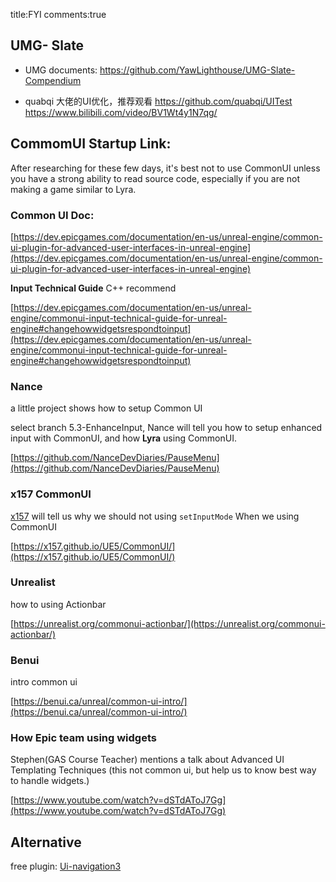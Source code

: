 title:FYI
comments:true



## UMG- Slate

- UMG documents:
https://github.com/YawLighthouse/UMG-Slate-Compendium

- quabqi 大佬的UI优化，推荐观看
https://github.com/quabqi/UITest
https://www.bilibili.com/video/BV1Wt4y1N7qg/




## CommomUI Startup Link:

After researching for these few days, it's best not to use CommonUI unless you have a strong ability to read source code, especially if you are not making a game similar to Lyra.
 

### Common UI Doc:
[https://dev.epicgames.com/documentation/en-us/unreal-engine/common-ui-plugin-for-advanced-user-interfaces-in-unreal-engine](https://dev.epicgames.com/documentation/en-us/unreal-engine/common-ui-plugin-for-advanced-user-interfaces-in-unreal-engine) 

**Input Technical Guide** C++ recommend

[https://dev.epicgames.com/documentation/en-us/unreal-engine/commonui-input-technical-guide-for-unreal-engine#changehowwidgetsrespondtoinput](https://dev.epicgames.com/documentation/en-us/unreal-engine/commonui-input-technical-guide-for-unreal-engine#changehowwidgetsrespondtoinput)


### Nance
a little project shows how to setup Common UI 

select branch 5.3-EnhanceInput, Nance will tell you how to setup enhanced input with CommonUI, and how **Lyra** using CommonUI.

[https://github.com/NanceDevDiaries/PauseMenu](https://github.com/NanceDevDiaries/PauseMenu)  

### x157 CommonUI
[x157](https://x157.github.io/UE5/LyraStarterGame/Tutorials/How-to-Take-Control-of-the-Mouse) will tell us why we should not using `setInputMode` When we using CommonUI

[https://x157.github.io/UE5/CommonUI/](https://x157.github.io/UE5/CommonUI/)

### Unrealist
how to using Actionbar

[https://unrealist.org/commonui-actionbar/](https://unrealist.org/commonui-actionbar/)

### Benui
intro common ui

[https://benui.ca/unreal/common-ui-intro/](https://benui.ca/unreal/common-ui-intro/)



### How Epic team using widgets
Stephen(GAS Course Teacher) mentions a talk about Advanced UI Templating Techniques (this not common ui, but help us to know best way to handle widgets.)


[https://www.youtube.com/watch?v=dSTdAToJ7Gg](https://www.youtube.com/watch?v=dSTdAToJ7Gg)


## Alternative
free plugin: [Ui-navigation3](https://www.unrealengine.com/marketplace/en-US/product/ui-navigation-3)